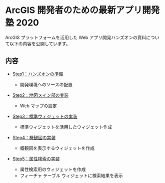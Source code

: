 # ArcGIS 開発者のための最新アプリ開発塾 2020

ArcGIS プラットフォームを活用した Web アプリ開発ハンズオンの資料について以下の内容を公開しています。

## 内容
- [Step1：ハンズオンの準備](./Step1-2#Step1：ハンズオンの準備)
  - 開発環境へのソースの配置

- [Step2：地図メイン部の実装](./Step1-2#Step2：地図メイン部の実装)
  - Web マップの設定

- [Step3：標準ウィジェットの実装](./Step3#Step3：標準ウィジェットの実装)
  - 標準ウィジェットを活用したウィジェット作成

* [Step4：概観図の実装](./Step4#Step4：概観図の実装)
  * 概観図を表示するウィジェットを作成

* [Step5：属性検索の実装](./Step5#Step5：属性検索の実装)
  * 属性検索用のウィジェットを作成
  * フィーチャ テーブル ウィジェットに検索結果を表示

